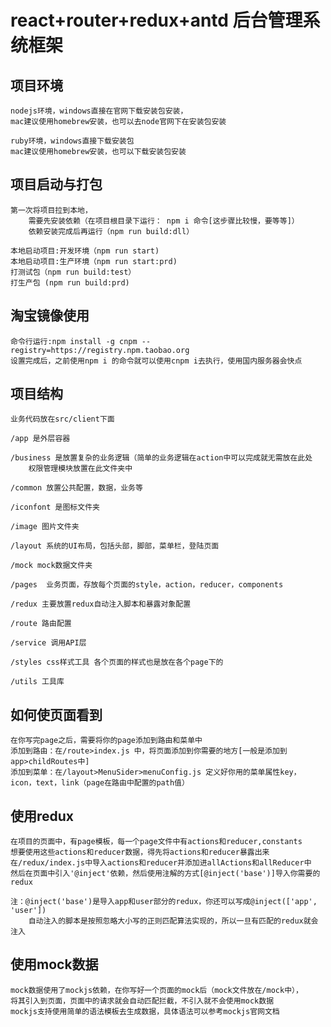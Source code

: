 # react+router+redux+antd 后台管理系统框架

## 项目环境

    nodejs环境，windows直接在官网下载安装包安装，
    mac建议使用homebrew安装，也可以去node官网下在安装包安装

    ruby环境，windows直接下载安装包
    mac建议使用homebrew安装，也可以下载安装包安装

## 项目启动与打包

    第一次将项目拉到本地，
        需要先安装依赖（在项目根目录下运行： npm i 命令[这步骤比较慢，要等等]）
        依赖安装完成后再运行（npm run build:dll）

    本地启动项目:开发环境（npm run start)
    本地启动项目:生产环境（npm run start:prd)
    打测试包（npm run build:test）
    打生产包 (npm run build:prd)

## 淘宝镜像使用

    命令行运行:npm install -g cnpm --registry=https://registry.npm.taobao.org
    设置完成后，之前使用npm i 的命令就可以使用cnpm i去执行，使用国内服务器会快点

## 项目结构

    业务代码放在src/client下面

    /app 是外层容器

    /business 是放置复杂的业务逻辑（简单的业务逻辑在action中可以完成就无需放在此处
        权限管理模块放置在此文件夹中

    /common 放置公共配置，数据，业务等

    /iconfont 是图标文件夹

    /image 图片文件夹

    /layout 系统的UI布局，包括头部，脚部，菜单栏，登陆页面

    /mock mock数据文件夹

    /pages  业务页面，存放每个页面的style，action，reducer，components

    /redux 主要放置redux自动注入脚本和暴露对象配置

    /route 路由配置

    /service 调用API层

    /styles css样式工具 各个页面的样式也是放在各个page下的

    /utils 工具库

## 如何使页面看到

    在你写完page之后，需要将你的page添加到路由和菜单中
    添加到路由：在/route>index.js 中，将页面添加到你需要的地方[一般是添加到app>childRoutes中]
    添加到菜单：在/layout>MenuSider>menuConfig.js 定义好你用的菜单属性key，icon，text，link（page在路由中配置的path值）

## 使用redux

    在项目的页面中，有page模板，每一个page文件中有actions和reducer,constants
    想要使用这些actions和reducer数据，得先将actions和reducer暴露出来
    在/redux/index.js中导入actions和reducer并添加进allActions和allReducer中
    然后在页面中引入'@inject'依赖，然后使用注解的方式[@inject('base')]导入你需要的redux

    注：@inject('base')是导入app和user部分的redux，你还可以写成@inject(['app', 'user'])
        自动注入的脚本是按照忽略大小写的正则匹配算法实现的，所以一旦有匹配的redux就会注入


## 使用mock数据

    mock数据使用了mockjs依赖，在你写好一个页面的mock后（mock文件放在/mock中），
    将其引入到页面，页面中的请求就会自动匹配拦截，不引入就不会使用mock数据
    mockjs支持使用简单的语法模板去生成数据，具体语法可以参考mockjs官网文档